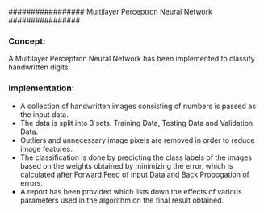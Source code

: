 ################# Multilayer Perceptron Neural Network ################

### Concept: 
A Multilayer Perceptron Neural Network has been implemented to classify handwritten digits.

### Implementation:
* A collection of handwritten images consisting of numbers is passed as the input data. 
* The data is split into 3 sets. Training Data, Testing Data and Validation Data.
* Outliers and unnecessary image pixels are removed in order to reduce image features.
* The classification is done by predicting the class labels of the images based on the weights obtained by minimizing the error, which is calculated after Forward Feed of input Data and Back Propogation of errors.
* A report has been provided which lists down the effects of various parameters used in the algorithm on the final result obtained.
